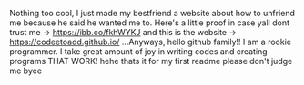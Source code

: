 Nothing too cool, I just made my bestfriend a website about how to unfriend me because he said he wanted me to.
Here's a little proof in case yall dont trust me ->
https://ibb.co/fkhWYKJ
and this is the website ->
https://codeetoadd.github.io/
...Anyways, hello github family!! 
I am a rookie programmer.
I take great amount of joy in writing codes and creating programs THAT WORK!
hehe thats it for my first readme please don't judge me byee
